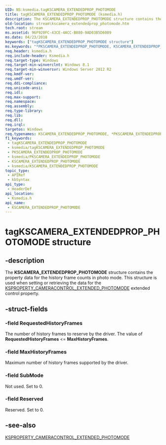 ```yaml
---
UID: NS:ksmedia.tagKSCAMERA_EXTENDEDPROP_PHOTOMODE
title: tagKSCAMERA_EXTENDEDPROP_PHOTOMODE (ksmedia.h)
description: The KSCAMERA_EXTENDEDPROP_PHOTOMODE structure contains the property data for the history frame counts in photo mode.
old-location: stream\kscamera_extendedprop_photomode.htm
tech.root: stream
ms.assetid: 96F920FC-43CE-4ACC-B880-9AD03B5D6009
ms.date: 04/23/2018
keywords: ["tagKSCAMERA_EXTENDEDPROP_PHOTOMODE structure"]
ms.keywords: "*PKSCAMERA_EXTENDEDPROP_PHOTOMODE, KSCAMERA_EXTENDEDPROP_PHOTOMODE, KSCAMERA_EXTENDEDPROP_PHOTOMODE structure [Streaming Media Devices], PKSCAMERA_EXTENDEDPROP_PHOTOMODE, PKSCAMERA_EXTENDEDPROP_PHOTOMODE structure pointer [Streaming Media Devices], ksmedia/KSCAMERA_EXTENDEDPROP_PHOTOMODE, ksmedia/PKSCAMERA_EXTENDEDPROP_PHOTOMODE, stream.kscamera_extendedprop_photomode, tagKSCAMERA_EXTENDEDPROP_PHOTOMODE"
req.header: ksmedia.h
req.include-header: Ksmedia.h
req.target-type: Windows
req.target-min-winverclnt: Windows 8.1
req.target-min-winversvr: Windows Server 2012 R2
req.kmdf-ver: 
req.umdf-ver: 
req.ddi-compliance: 
req.unicode-ansi: 
req.idl: 
req.max-support: 
req.namespace: 
req.assembly: 
req.type-library: 
req.lib: 
req.dll: 
req.irql: 
targetos: Windows
req.typenames: KSCAMERA_EXTENDEDPROP_PHOTOMODE, *PKSCAMERA_EXTENDEDPROP_PHOTOMODE
f1_keywords:
 - tagKSCAMERA_EXTENDEDPROP_PHOTOMODE
 - ksmedia/tagKSCAMERA_EXTENDEDPROP_PHOTOMODE
 - PKSCAMERA_EXTENDEDPROP_PHOTOMODE
 - ksmedia/PKSCAMERA_EXTENDEDPROP_PHOTOMODE
 - KSCAMERA_EXTENDEDPROP_PHOTOMODE
 - ksmedia/KSCAMERA_EXTENDEDPROP_PHOTOMODE
topic_type:
 - APIRef
 - kbSyntax
api_type:
 - HeaderDef
api_location:
 - Ksmedia.h
api_name:
 - KSCAMERA_EXTENDEDPROP_PHOTOMODE
---
```


# tagKSCAMERA_EXTENDEDPROP_PHOTOMODE structure


## -description

The <b>KSCAMERA_EXTENDEDPROP_PHOTOMODE</b> structure contains the property data for the history  frame counts in photo mode. This structure is used when setting or retrieving the data for the <a href="/windows-hardware/drivers/stream/ksproperty-cameracontrol-extended-photomode2">KSPROPERTY_CAMERACONTROL_EXTENDED_PHOTOMODE</a> extended control property.

## -struct-fields

### -field RequestedHistoryFrames

The number of history frames to reserve by the driver. The value of <b>RequestedHistoryFrames</b> <= <b>MaxHistoryFrames</b>.

### -field MaxHistoryFrames

Maximum number of history frames supported by the driver.

### -field SubMode

Not used. Set to 0.

### -field Reserved

Reserved. Set to 0.

## -see-also

<a href="/windows-hardware/drivers/stream/ksproperty-cameracontrol-extended-photomode2">KSPROPERTY_CAMERACONTROL_EXTENDED_PHOTOMODE</a>